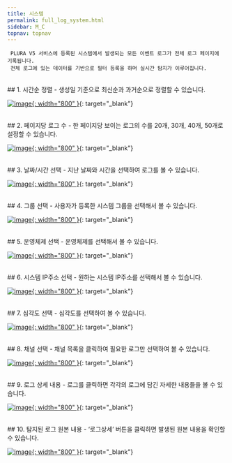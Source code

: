 ```yaml
---
title: 시스템
permalink: full_log_system.html
sidebar: M_C
topnav: topnav
---
```


     PLURA V5 서비스에 등록된 시스템에서 발생되는 모든 이벤트 로그가 전체 로그 페이지에 기록됩니다.
     전체 로그에 있는 데이터를 기반으로 필터 등록을 하며 실시간 탐지가 이루어집니다.

<br />
## 1. 시간순 정렬
- 생성일 기준으로 최신순과 과거순으로 정렬할 수 있습니다.

[![image](/docs/images/Manual/common/full_log/system/1.png){: width="800" }](/docs/images/Manual/common/full_log/system/1.png){: target="_blank"}

<br />
## 2. 페이지당 로그 수
- 한 페이지당 보이는 로그의 수를 20개, 30개, 40개, 50개로 설정할 수 있습니다.

[![image](/docs/images/Manual/common/full_log/system/2.png){: width="800" }](/docs/images/Manual/common/full_log/system/2.png){: target="_blank"}

<br />
## 3. 날짜/시간 선택
- 지난 날짜와 시간을 선택하여 로그를 볼 수 있습니다.

[![image](/docs/images/Manual/common/full_log/system/3.png){: width="800" }](/docs/images/Manual/common/full_log/system/3.png){: target="_blank"} 

<br />
## 4. 그룹 선택
- 사용자가 등록한 시스템 그룹을 선택해서 볼 수 있습니다.

[![image](/docs/images/Manual/common/full_log/system/4.png){: width="800" }](/docs/images/Manual/common/full_log/system/4.png){: target="_blank"}

<br />
## 5. 운영체제 선택
- 운영체제를 선택해서 볼 수 있습니다.

[![image](/docs/images/Manual/common/full_log/system/5.png){: width="800" }](/docs/images/Manual/common/full_log/system/5.png){: target="_blank"}

<br />
## 6. 시스템 IP주소 선택
- 원하는 시스템 IP주소를 선택해서 볼 수 있습니다.

[![image](/docs/images/Manual/common/full_log/system/6.png){: width="800" }](/docs/images/Manual/common/full_log/system/6.png){: target="_blank"} 

<br />
## 7. 심각도 선택
- 심각도를 선택하여 볼 수 있습니다.

[![image](/docs/images/Manual/common/full_log/system/7.png){: width="800" }](/docs/images/Manual/common/full_log/system/7.png){: target="_blank"} 

<br />
## 8. 채널 선택
- 채널 목록을 클릭하여 필요한 로그만 선택하여 볼 수 있습니다.

[![image](/docs/images/Manual/common/full_log/system/8.png){: width="800" }](/docs/images/Manual/common/full_log/system/8.png){: target="_blank"} 

<br />
## 9. 로그 상세 내용
- 로그를 클릭하면 각각의 로그에 담긴 자세한 내용들을 볼 수 있습니다.

[![image](/docs/images/Manual/common/full_log/system/9.png){: width="800" }](/docs/images/Manual/common/full_log/system/9.png){: target="_blank"}

<br />
## 10. 탐지된 로그 원본 내용
- ‘로그상세’ 버튼을 클릭하면 발생된 원본 내용을 확인할 수 있습니다.

[![image](/docs/images/Manual/common/full_log/system/10.png){: width="800" }](/docs/images/Manual/common/full_log/system/10.png){: target="_blank"}
